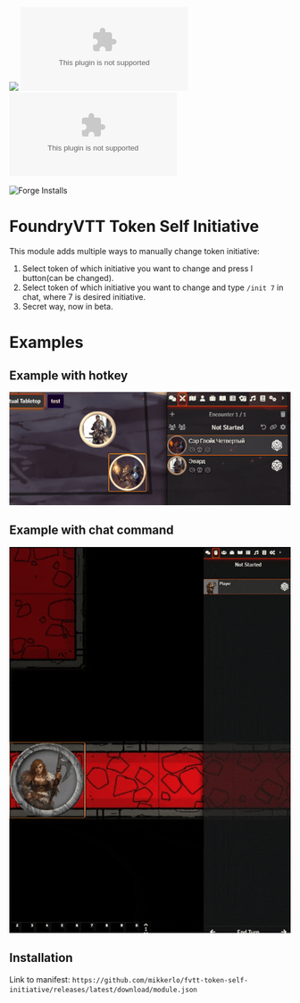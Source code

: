 ![](https://img.shields.io/badge/Foundry-v10-informational)
![Total Download Count](https://img.shields.io/github/downloads/mikkerlo/fvtt-token-self-initiative/module.zip)
![Latest Release Download Count](https://img.shields.io/github/downloads/mikkerlo/fvtt-token-self-initiative/latest/module.zip)

<!--- Forge Bazaar Install % Badge -->
<!--- replace <your-module-name> with the `name` in your manifest -->
![Forge Installs](https://img.shields.io/badge/dynamic/json?label=Forge%20Installs&query=package.installs&suffix=%25&url=https%3A%2F%2Fforge-vtt.com%2Fapi%2Fbazaar%2Fpackage%2Fself-player-init&colorB=4aa94a)

# FoundryVTT Token Self Initiative

This module adds multiple ways to manually change token initiative:
1. Select token of which initiative you want to change and press I button(can be changed).
2. Select token of which initiative you want to change and type `/init 7` in chat, where 7 is desired initiative.
3. Secret way, now in beta.

# Examples

## Example with hotkey
![Example with hotkey](readme_files/fvtt-token-self-init-hotkey.gif)

## Example with chat command
![Example with chat](readme_files/fvtt-token-self-init-optimize.gif)

## Installation

Link to manifest: `https://github.com/mikkerlo/fvtt-token-self-initiative/releases/latest/download/module.json`

